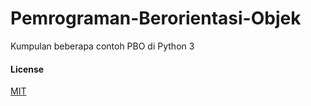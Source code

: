 # Pemrograman-Berorientasi-Objek
Kumpulan beberapa contoh PBO di Python 3


#### License
[MIT](./LICENSE)
